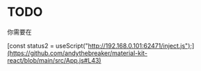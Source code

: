 # TODO

你需要在

[const status2 = useScript("http://192.168.0.101:62471/inject.js");](https://github.com/andythebreaker/material-kit-react/blob/main/src/App.js#L43)
